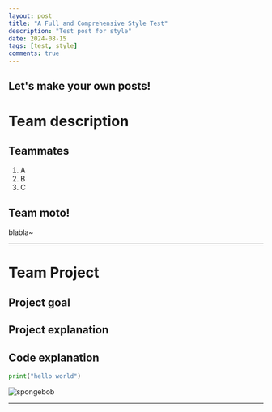 ```yaml
---
layout: post
title: "A Full and Comprehensive Style Test"
description: "Test post for style"
date: 2024-08-15
tags: [test, style]
comments: true
---
```


Let's make your own posts!
---


# Team description
## Teammates
1. A
2. B
3. C

## Team moto!
blabla~


---

# Team Project
## Project goal 
## Project explanation
## Code explanation 

~~~python
print("hello world")
~~~

![spongebob](https://i.guim.co.uk/img/static/sys-images/Guardian/Pix/pictures/2009/7/24/1248436779217/SpongeBob-SquarePants-10t-001.jpg?width=465&dpr=1&s=none&crop=none)

---

